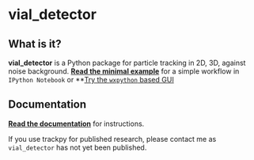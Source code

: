 vial_detector
=======

What is it?
-----------

**vial_detector** is a Python package for particle tracking in 2D, 3D, against noise background.
**[Read the minimal example](http://nbviewer.ipython.org/github/ctzhu/vial_detector/blob/master/examples/Workflow_example.ipynb)** for a simple workflow in `IPython Notebook` or **[Try the `wxpython` based GUI](https://github.com/ctzhu/vial_detector/blob/master/examples/vial_detector_gui.py)

Documentation
-------------

[**Read the documentation**](https://github.com/ctzhu/vial_detector/blob/master/doc/Guide.txt) for instructions.

If you use trackpy for published research, please contact me as `vial_detector` has not yet been published.
